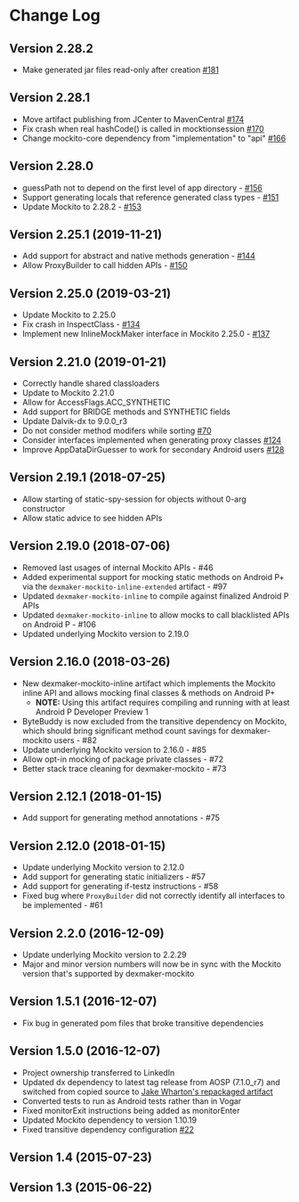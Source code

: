 # Change Log

## Version 2.28.2
- Make generated jar files read-only after creation [#181](https://github.com/linkedin/dexmaker/pull/181)

## Version 2.28.1
- Move artifact publishing from JCenter to MavenCentral [#174](https://github.com/linkedin/dexmaker/pull/174)
- Fix crash when real hashCode() is called in mocktionsession [#170](https://github.com/linkedin/dexmaker/pull/170)
- Change mockito-core dependency from "implementation" to "api" [#166](https://github.com/linkedin/dexmaker/issues/166)

## Version 2.28.0
- guessPath not to depend on the first level of app directory - [#156](https://github.com/linkedin/dexmaker/pull/156)
- Support generating locals that reference generated class types - [#151](https://github.com/linkedin/dexmaker/pull/151)
- Update Mockito to 2.28.2 - [#153](https://github.com/linkedin/dexmaker/pull/153)

## Version 2.25.1 (2019-11-21)
- Add support for abstract and native methods generation - [#144](https://github.com/linkedin/dexmaker/pull/144)
- Allow ProxyBuilder to call hidden APIs - [#150](https://github.com/linkedin/dexmaker/pull/150)

## Version 2.25.0 (2019-03-21)
- Update Mockito to 2.25.0
- Fix crash in InspectClass - [#134](https://github.com/linkedin/dexmaker/issues/134)
- Implement new InlineMockMaker interface in Mockito 2.25.0 - [#137](https://github.com/linkedin/dexmaker/issues/137)

## Version 2.21.0 (2019-01-21)
- Correctly handle shared classloaders
- Update to Mockito 2.21.0
- Allow for AccessFlags.ACC_SYNTHETIC
- Add support for BRIDGE methods and SYNTHETIC fields
- Update Dalvik-dx to 9.0.0_r3
- Do not consider method modifers while sorting [#70](https://github.com/linkedin/dexmaker/issues/70)
- Consider interfaces implemented when generating proxy classes [#124](https://github.com/linkedin/dexmaker/issues/124)
- Improve AppDataDirGuesser to work for secondary Android users [#128](https://github.com/linkedin/dexmaker/issues/128)

## Version 2.19.1 (2018-07-25)
- Allow starting of static-spy-session for objects without 0-arg constructor
- Allow static advice to see hidden APIs

## Version 2.19.0 (2018-07-06)
- Removed last usages of internal Mockito APIs - #46
- Added experimental support for mocking static methods on Android P+ via the `dexmaker-mockito-inline-extended` artifact - #97
- Updated `dexmaker-mockito-inline` to compile against finalized Android P APIs
- Updated `dexmaker-mockito-inline` to allow mocks to call blacklisted APIs on Android P - #106
- Updated underlying Mockito version to 2.19.0

## Version 2.16.0 (2018-03-26)
- New dexmaker-mockito-inline artifact which implements the Mockito inline API and allows mocking final classes & methods on Android P+
  - **NOTE:** Using this artifact requires compiling and running with at least Android P Developer Preview 1
- ByteBuddy is now excluded from the transitive dependency on Mockito, which should bring significant method count savings for dexmaker-mockito users - #82
- Update underlying Mockito version to 2.16.0 - #85
- Allow opt-in mocking of package private classes - #72
- Better stack trace cleaning for dexmaker-mockito - #73

## Version 2.12.1 (2018-01-15)
- Add support for generating method annotations - #75

## Version 2.12.0 (2018-01-15)
- Update underlying Mockito version to 2.12.0
- Add support for generating static initializers - #57
- Add support for generating if-testz instructions - #58
- Fixed bug where `ProxyBuilder` did not correctly identify all interfaces to be implemented - #61

## Version 2.2.0 (2016-12-09)
- Update underlying Mockito version to 2.2.29
- Major and minor version numbers will now be in sync with the Mockito version that's supported by dexmaker-mockito

## Version 1.5.1 (2016-12-07)
- Fix bug in generated pom files that broke transitive dependencies

## Version 1.5.0 (2016-12-07)

- Project ownership transferred to LinkedIn
- Updated dx dependency to latest tag release from AOSP (7.1.0_r7) and switched from copied source to [Jake Wharton's repackaged artifact](https://github.com/JakeWharton/dalvik-dx)
- Converted tests to run as Android tests rather than in Vogar
- Fixed monitorExit instructions being added as monitorEnter
- Updated Mockito dependency to version 1.10.19
- Fixed transitive dependency configuration [#22](https://github.com/linkedin/dexmaker/issues/22)

## Version 1.4 (2015-07-23)

## Version 1.3 (2015-06-22)
